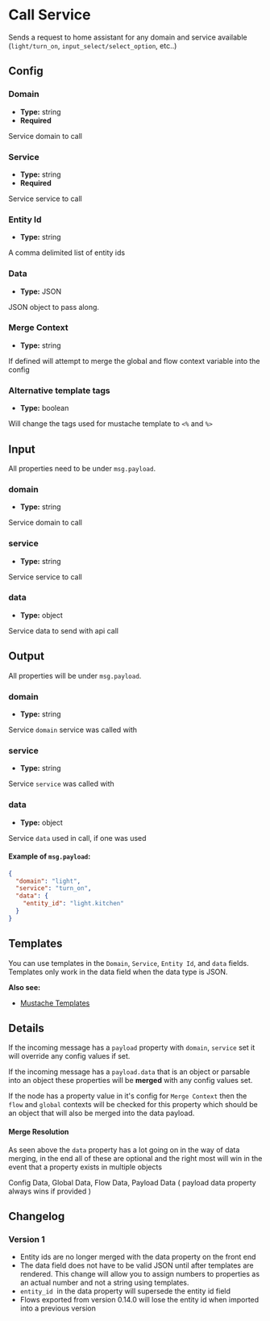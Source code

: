 # Call Service

Sends a request to home assistant for any domain and service available (`light/turn_on`, `input_select/select_option`, etc..)

## Config

### Domain

- **Type:** string
- **Required**

Service domain to call

### Service

- **Type:** string
- **Required**

Service service to call

### Entity Id

- **Type:** string

A comma delimited list of entity ids

### Data

- **Type:** JSON

JSON object to pass along.

### Merge Context

- **Type:** string

If defined will attempt to merge the global and flow context variable into the config

### Alternative template tags

- **Type:** boolean

Will change the tags used for mustache template to `<%` and `%>`

## Input

All properties need to be under `msg.payload`.

### domain

- **Type:** string

Service domain to call

### service

- **Type:** string

Service service to call

### data

- **Type:** object

Service data to send with api call

## Output

All properties will be under `msg.payload`.

### domain

- **Type:** string

Service `domain` service was called with

### service

- **Type:** string

Service `service` was called with

### data

- **Type:** object

Service `data` used in call, if one was used

#### Example of `msg.payload`:

```json
{
  "domain": "light",
  "service": "turn_on",
  "data": {
    "entity_id": "light.kitchen"
  }
}
```

## Templates

You can use templates in the `Domain`, `Service`, `Entity Id`, and `data` fields. Templates only work in the data field when the data type is JSON.

**Also see:**

- [Mustache Templates](../guide/mustache-templates.md)

## Details

If the incoming message has a `payload` property with `domain`, `service` set it will override any config values if set.

If the incoming message has a `payload.data` that is an object or parsable into an object these properties will be <strong>merged</strong> with any config values set.

If the node has a property value in it's config for `Merge Context` then the `flow` and `global` contexts will be checked for this property which should be an object that will also be merged into the data payload.

#### Merge Resolution

As seen above the `data` property has a lot going on in the way of data merging, in the end all of these are optional and the right most will win in the event that a property exists in multiple objects

Config Data, Global Data, Flow Data, Payload Data ( payload data property always wins if provided )

## Changelog

### Version 1

- Entity ids are no longer merged with the data property on the front end
- The data field does not have to be valid JSON until after templates are rendered. This change will allow you to assign numbers to properties as an actual number and not a string using templates.
- `entity_id`  in the data property will supersede the entity id field
- Flows exported from version 0.14.0 will lose the entity id when imported into
  a previous version
